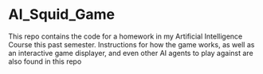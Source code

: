 # AI_Squid_Game
This repo contains the code for a homework in my Artificial Intelligence Course this past semester. Instructions for how the game works, as well as an interactive game displayer, and even other AI agents to play against are also found in this repo
